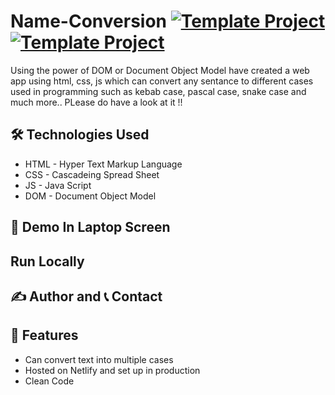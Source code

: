 # Name-Conversion [![Template Project](https://img.shields.io/badge/Web-App-red)](http://www.gnu.org/licenses/agpl-3.0) [![Template Project](https://img.shields.io/badge/Technologies%20-HTML%2FCSS%2FJS-brightgreen)](http://www.gnu.org/licenses/agpl-3.0)

Using the power of DOM or Document Object Model have created a web app using html, css, js which can convert any sentance to different cases used in programming such as kebab case, pascal case, snake case and much more.. PLease do have a look at it !!

## 🛠 Technologies Used
  - HTML - Hyper Text Markup Language
  - CSS - Cascadeing Spread Sheet
  - JS - Java Script
  - DOM - Document Object Model

## 🚩 Demo In Laptop Screen


## Run Locally


## ✍️ Author and 📞 Contact

## 📝 Features

- Can convert text into multiple cases
- Hosted on Netlify and set up in production
- Clean Code


